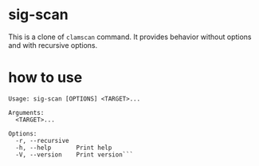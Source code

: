 # sig-scan
This is a clone of `clamscan` command.
It provides behavior without options and with recursive options.

# how to use
```
Usage: sig-scan [OPTIONS] <TARGET>...

Arguments:
  <TARGET>...

Options:
  -r, --recursive
  -h, --help       Print help
  -V, --version    Print version```
